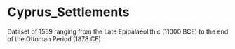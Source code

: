 # Cyprus_Settlements
Dataset of 1559 ranging from the Late Epipalaeolithic (11000 BCE) to the end of the Ottoman Period (1878 CE)
